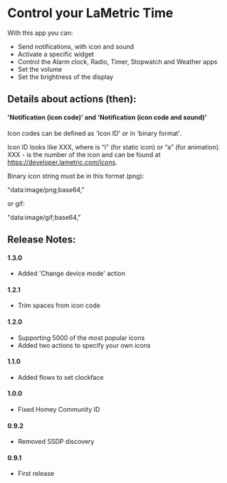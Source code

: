 # Control your LaMetric Time

With this app you can:

- Send notifications, with icon and sound
- Activate a specific widget
- Control the Alarm clock, Radio, Timer, Stopwatch and Weather apps
- Set the volume
- Set the brightness of the display


## Details about actions (then):

#### 'Notification (icon code)' and 'Notification (icon code and sound)'

Icon codes can be defined as 'Icon ID' or in 'binary format'.
 
Icon ID looks like <prefix>XXX, where <prefix> is “i” (for static icon) or “a” (for animation). 
XXX - is the number of the icon and can be found at https://developer.lametric.com/icons.
 
Binary icon string must be in this format (png):

"data:image/png;base64,<base64 encoded png binary>"

or gif:

"data:image/gif;base64,<base64 encoded gif binary>"

## Release Notes:

#### 1.3.0

- Added 'Change device mode' action

#### 1.2.1

- Trim spaces from icon code

#### 1.2.0

- Supporting 5000 of the most popular icons
- Added two actions to specify your own icons

#### 1.1.0

- Added flows to set clockface

#### 1.0.0

- Fixed Homey Community ID

#### 0.9.2

- Removed SSDP discovery

#### 0.9.1

- First release
